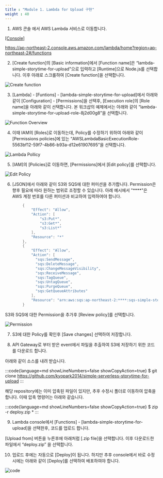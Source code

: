 ```yaml
---
title : "Module 1. Lambda for Upload 구현"
weight : 40
---
```


1) AWS 콘솔 에서 AWS Lambda 서비스로 이동합니다.

[[Console]](https://ap-northeast-2.console.aws.amazon.com/lambda/home?region=ap-northeast-2#/functions)

https://ap-northeast-2.console.aws.amazon.com/lambda/home?region=ap-northeast-2#/functions

2) [Create function]의 [Basic information]에서 [Function name]은 “lambda-simple-storytime-for-upload"으로 입력하고 [Runtime]으로 Node.js를 선택합니다. 이후 아래로 스크롤하여 [Create function]을 선택합니다.
 
![Create function](https://user-images.githubusercontent.com/52392004/156359235-90b417c5-98c5-4363-ad9b-fd691887e65f.png)

3) [Lambda] - [Funtions] - [lambda-simple-storytime-for-upload]에서 아래와 같이 [Configuration] - [Permissions]을 선택후, [Execution role]의 [Role name]을 아래와 같이 선택합니다. 본 워크샵의 예제에서는 아래와 같이 “lambda-simple-storytime-for-upload-role-8j2d00g8”을 선택합니다.

![Function Overview](/static/lambda-upload-2.png)

4) 이때 IAM의 [Roles]로 이동하는데, Policy를 수정하기 위하여 아래와 같이 [Permissions policies]에 있는 “AWSLambdaBasicExecutionRole-5563bf12-59f7-4b86-b93a-d12e61907695”을 선택합니다.

![Lambda Pollicy](/static/lambda-upload-3.png)

5) [IAM]의 [Policies]로 이동하면, [Permissions]에서 [Edit policy]를 선택합니다.

![Edit Policy](/static/lambda-upload-4.png)

6) [JSON]에서 아래와 같이 S3와 SQS에 대한 퍼미션을 추가합니다. Permission은 향후 필요에 따라 원하는 범위로 조정할 수 있습니다. 아례 예시에서 "****"은 AWS 계정 번호를 다른 퍼미션과 비교하여 입력하여야 합니다. 

```java
        {
            "Effect": "Allow",
            "Action": [
                "s3:Put*",
                "s3:Get*",
                "s3:List*"
            ],
            "Resource": "*"
        },
        {
            "Effect": "Allow",
            "Action": [
              "sqs:SendMessage",
              "sqs:DeleteMessage",
              "sqs:ChangeMessageVisibility",
              "sqs:ReceiveMessage",
              "sqs:TagQueue",
              "sqs:UntagQueue",
              "sqs:PurgeQueue",
              "sqs:GetQueueAttributes"
            ],
            "Resource": "arn:aws:sqs:ap-northeast-2:****:sqs-simple-storytime-for-rekognition"
        }
```
S3와 SQS에 대한 Permission을 추가후 [Review policy]를 선택합니다.

![Permission](/static/lambda-upload-5.png)


7) S3에 대한 Policy를 확인후 [Save changes] 선택하여 저장합니다.

8) API Gateway로 부터 받은 event에서 파일을 추출하여 S3에 저장하기 위한 코드를 다운로드 합니다.

아래와 같이 소스를 내려 받습니다.
 
:::code{language=md showLineNumbers=false showCopyAction=true}
$ git clone https://github.com/kyopark2014/simple-serverless-storytime-for-upload
:::

해당 repository에는 이미 압축된 파일이 있지만, 추후 수정시 폴더로 이동하여 압축을 합니다. 이때 압축 명령어는 아래와 같습니다.

:::code{language=md showLineNumbers=false showCopyAction=true}
$ zip -r deploy.zip *
:::

9) Lambda console에서 [Functions] - [lambda-simple-storytime-for-upload]을 선택한후, 코드를 업로드 합니다.

[Upload from] 버튼을 누른후에 아래처럼 [.zip file]을 선택합니다. 이후 다운로드한 파일에서 “deploy.zip” 을 선택합니다.

10) 업로드 후에는 자동으로 [Deploy]이 됩니다. 하지만 추후 console에서 바로 수정시에는 아래와 같이 [Deploy]를 선택하여 배포하여야 합니다.


![code](/static/lambda-upload-6.png)

